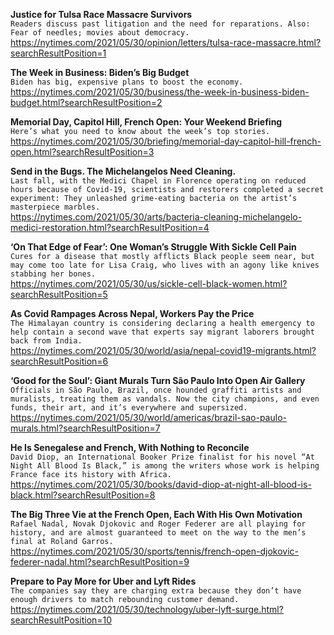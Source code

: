 **Justice for Tulsa Race Massacre Survivors**\
`Readers discuss past litigation and the need for reparations. Also: Fear of needles; movies about democracy.`\
https://nytimes.com/2021/05/30/opinion/letters/tulsa-race-massacre.html?searchResultPosition=1

**The Week in Business: Biden’s Big Budget**\
`Biden has big, expensive plans to boost the economy.`\
https://nytimes.com/2021/05/30/business/the-week-in-business-biden-budget.html?searchResultPosition=2

**Memorial Day, Capitol Hill, French Open: Your Weekend Briefing**\
`Here’s what you need to know about the week’s top stories.`\
https://nytimes.com/2021/05/30/briefing/memorial-day-capitol-hill-french-open.html?searchResultPosition=3

**Send in the Bugs. The Michelangelos Need Cleaning.**\
`Last fall, with the Medici Chapel in Florence operating on reduced hours because of Covid-19, scientists and restorers completed a secret experiment: They unleashed grime-eating bacteria on the artist’s masterpiece marbles.`\
https://nytimes.com/2021/05/30/arts/bacteria-cleaning-michelangelo-medici-restoration.html?searchResultPosition=4

**‘On That Edge of Fear’: One Woman’s Struggle With Sickle Cell Pain**\
`Cures for a disease that mostly afflicts Black people seem near, but may come too late for Lisa Craig, who lives with an agony like knives stabbing her bones.`\
https://nytimes.com/2021/05/30/us/sickle-cell-black-women.html?searchResultPosition=5

**As Covid Rampages Across Nepal, Workers Pay the Price**\
`The Himalayan country is considering declaring a health emergency to help contain a second wave that experts say migrant laborers brought back from India.`\
https://nytimes.com/2021/05/30/world/asia/nepal-covid19-migrants.html?searchResultPosition=6

**‘Good for the Soul’: Giant Murals Turn São Paulo Into Open Air Gallery**\
`Officials in São Paulo, Brazil, once hounded graffiti artists and muralists, treating them as vandals. Now the city champions, and even funds, their art, and it’s everywhere and supersized.`\
https://nytimes.com/2021/05/30/world/americas/brazil-sao-paulo-murals.html?searchResultPosition=7

**He Is Senegalese and French, With Nothing to Reconcile**\
`David Diop, an International Booker Prize finalist for his novel “At Night All Blood Is Black,” is among the writers whose work is helping France face its history with Africa.`\
https://nytimes.com/2021/05/30/books/david-diop-at-night-all-blood-is-black.html?searchResultPosition=8

**The Big Three Vie at the French Open, Each With His Own Motivation**\
`Rafael Nadal, Novak Djokovic and Roger Federer are all playing for history, and are almost guaranteed to meet on the way to the men’s final at Roland Garros.`\
https://nytimes.com/2021/05/30/sports/tennis/french-open-djokovic-federer-nadal.html?searchResultPosition=9

**Prepare to Pay More for Uber and Lyft Rides**\
`The companies say they are charging extra because they don’t have enough drivers to match rebounding customer demand.`\
https://nytimes.com/2021/05/30/technology/uber-lyft-surge.html?searchResultPosition=10

